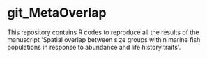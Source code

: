 # git_MetaOverlap

This repository contains R codes to reproduce all the results of the manuscript 'Spatial overlap between size groups within marine fish populations in response to abundance and life history traits'.


